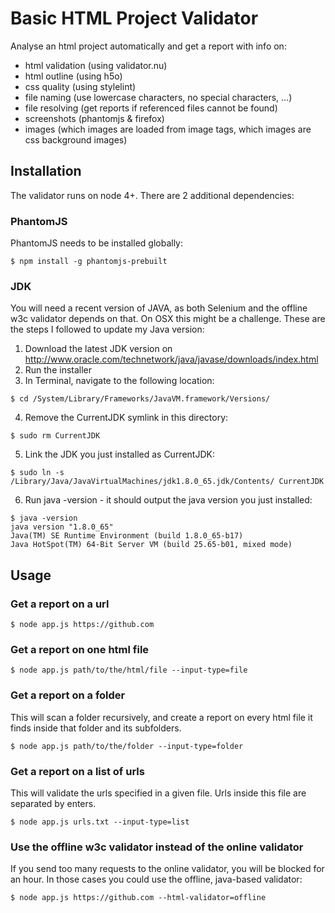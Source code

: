 # Basic HTML Project Validator

Analyse an html project automatically and get a report with info on:

- html validation (using validator.nu)
- html outline (using h5o)
- css quality (using stylelint)
- file naming (use lowercase characters, no special characters, ...)
- file resolving (get reports if referenced files cannot be found)
- screenshots (phantomjs & firefox)
- images (which images are loaded from image tags, which images are css background images)

## Installation

The validator runs on node 4+. There are 2 additional dependencies:

### PhantomJS

PhantomJS needs to be installed globally:

```
$ npm install -g phantomjs-prebuilt
```

### JDK

You will need a recent version of JAVA, as both Selenium and the offline w3c validator depends on that.
On OSX this might be a challenge. These are the steps I followed to update my Java version:

1. Download the latest JDK version on http://www.oracle.com/technetwork/java/javase/downloads/index.html
2. Run the installer
3. In Terminal, navigate to the following location:

  ```
  $ cd /System/Library/Frameworks/JavaVM.framework/Versions/
  ```

4. Remove the CurrentJDK symlink in this directory:

  ```
  $ sudo rm CurrentJDK
  ```

5. Link the JDK you just installed as CurrentJDK:

  ```
  $ sudo ln -s /Library/Java/JavaVirtualMachines/jdk1.8.0_65.jdk/Contents/ CurrentJDK
  ```

6. Run java -version - it should output the java version you just installed:

  ```
  $ java -version
  java version "1.8.0_65"
  Java(TM) SE Runtime Environment (build 1.8.0_65-b17)
  Java HotSpot(TM) 64-Bit Server VM (build 25.65-b01, mixed mode)
  ```

## Usage

### Get a report on a url

```
$ node app.js https://github.com
```

### Get a report on one html file

```
$ node app.js path/to/the/html/file --input-type=file
```

### Get a report on a folder

This will scan a folder recursively, and create a report on every html file it finds inside that folder and its subfolders.

```
$ node app.js path/to/the/folder --input-type=folder
```

### Get a report on a list of urls

This will validate the urls specified in a given file. Urls inside this file are separated by enters.

```
$ node app.js urls.txt --input-type=list
```

### Use the offline w3c validator instead of the online validator

If you send too many requests to the online validator, you will be blocked for an hour. In those cases you could use the offline, java-based validator:

```
$ node app.js https://github.com --html-validator=offline
```
